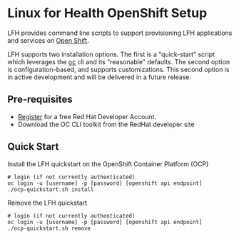 # Linux for Health OpenShift Setup

LFH provides command line scripts to support provisioning LFH applications and services on [Open Shift](https://www.openshift.com/).

LFH supports two installation options. The first is a "quick-start" script which leverages the [oc](https://docs.openshift.com/container-platform/4.3/cli_reference/openshift_cli/getting-started-cli.html) cli and its "reasonable" defaults.
The second option is configuration-based, and supports customizations. This second option is in active development and will be delivered in a future release.

## Pre-requisites

- [Register](https://developers.redhat.com/register) for a free Red Hat Developer Account.
- Download the OC CLI toolkit from the RedHat developer site

## Quick Start

Install the LFH quickstart on the OpenShift Container Platform (OCP)
```shell script
# login (if not currently authenticated)
oc login -u [username] -p [password] [openshift api endpoint]
./ocp-quickstart.sh install
```

Remove the LFH quickstart
```shell script
# login (if not currently authenticated)
oc login -u [username] -p [password] [openshift api endpoint]
./ocp-quickstart.sh remove
```